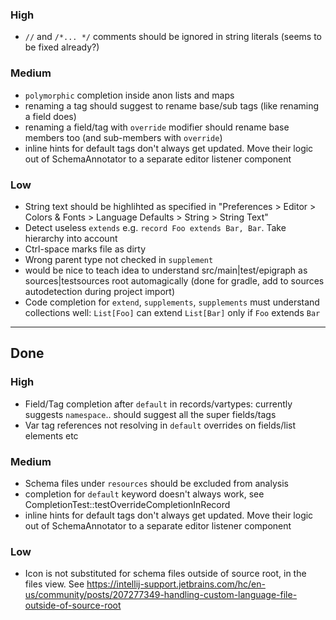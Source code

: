 ### High
- `//` and `/*... */` comments should be ignored in string literals (seems to be fixed already?)

### Medium
- `polymorphic` completion inside anon lists and maps
- renaming a tag should suggest to rename base/sub tags (like renaming a field does)
- renaming a field/tag with `override` modifier should rename base members too (and sub-members with `override`) 
- inline hints for default tags don't always get updated. Move their logic out of SchemaAnnotator to a separate editor listener component

### Low
- String text should be highlihted as specified in "Preferences > Editor > Colors & Fonts > Language Defaults > String > String Text"
- Detect useless `extends` e.g. `record Foo extends Bar, Bar`. Take hierarchy into account
- Ctrl-space marks file as dirty
- Wrong parent type not checked in `supplement`
- would be nice to teach idea to understand src/main|test/epigraph as sources|testsources root automagically (done for gradle, add to sources autodetection during project import)
- Code completion for `extend`, `supplements`, `supplements` must understand collections well: `List[Foo]` can extend `List[Bar]` only if `Foo` extends `Bar`

----
## Done
### High
- Field/Tag completion after `default` in records/vartypes: currently suggests `namespace`.. should suggest all the super fields/tags
- Var tag references not resolving in `default` overrides on fields/list elements etc

### Medium
- Schema files under `resources` should be excluded from analysis
- completion for `default` keyword doesn't always work, see CompletionTest::testOverrideCompletionInRecord
- inline hints for default tags don't always get updated. Move their logic out of SchemaAnnotator to a separate editor listener component

### Low
- Icon is not substituted for schema files outside of source root, in the files view. See https://intellij-support.jetbrains.com/hc/en-us/community/posts/207277349-handling-custom-language-file-outside-of-source-root
